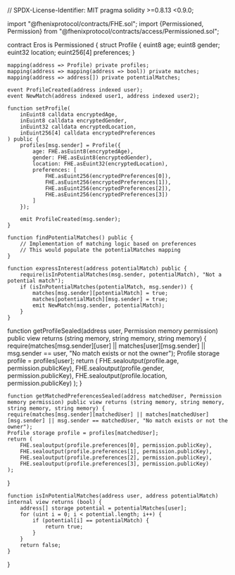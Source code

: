 // SPDX-License-Identifier: MIT
pragma solidity >=0.8.13 <0.9.0;

import "@fhenixprotocol/contracts/FHE.sol";
import {Permissioned, Permission} from "@fhenixprotocol/contracts/access/Permissioned.sol";

contract Eros is Permissioned {
    struct Profile {
        euint8 age;
        euint8 gender;
        euint32 location;
        euint256[4] preferences;
    }

    mapping(address => Profile) private profiles;
    mapping(address => mapping(address => bool)) private matches;
    mapping(address => address[]) private potentialMatches;

    event ProfileCreated(address indexed user);
    event NewMatch(address indexed user1, address indexed user2);

    function setProfile(
        inEuint8 calldata encryptedAge,
        inEuint8 calldata encryptedGender,
        inEuint32 calldata encryptedLocation,
        inEuint256[4] calldata encryptedPreferences 
    ) public {
        profiles[msg.sender] = Profile({
            age: FHE.asEuint8(encryptedAge),
            gender: FHE.asEuint8(encryptedGender),
            location: FHE.asEuint32(encryptedLocation),
            preferences: [
                FHE.asEuint256(encryptedPreferences[0]),
                FHE.asEuint256(encryptedPreferences[1]),
                FHE.asEuint256(encryptedPreferences[2]),
                FHE.asEuint256(encryptedPreferences[3])
            ]
        });

        emit ProfileCreated(msg.sender);
    }

    function findPotentialMatches() public {
        // Implementation of matching logic based on preferences
        // This would populate the potentialMatches mapping
    }

    function expressInterest(address potentialMatch) public {
        require(isInPotentialMatches(msg.sender, potentialMatch), "Not a potential match");
        if (isInPotentialMatches(potentialMatch, msg.sender)) {
            matches[msg.sender][potentialMatch] = true;
            matches[potentialMatch][msg.sender] = true;
            emit NewMatch(msg.sender, potentialMatch);
        }
    }

 function getProfileSealed(address user, Permission memory permission) public view returns (string memory, string memory, string memory) {
    require(matches[msg.sender][user] || matches[user][msg.sender] || msg.sender == user, "No match exists or not the owner");
    Profile storage profile = profiles[user];
    return (
        FHE.sealoutput(profile.age, permission.publicKey),
        FHE.sealoutput(profile.gender, permission.publicKey),
        FHE.sealoutput(profile.location, permission.publicKey)
    );
}


    function getMatchedPreferencesSealed(address matchedUser, Permission memory permission) public view returns (string memory, string memory, string memory, string memory) {
    require(matches[msg.sender][matchedUser] || matches[matchedUser][msg.sender] || msg.sender == matchedUser, "No match exists or not the owner");
    Profile storage profile = profiles[matchedUser];
    return (
        FHE.sealoutput(profile.preferences[0], permission.publicKey),
        FHE.sealoutput(profile.preferences[1], permission.publicKey),
        FHE.sealoutput(profile.preferences[2], permission.publicKey),
        FHE.sealoutput(profile.preferences[3], permission.publicKey)
    );
}

    function isInPotentialMatches(address user, address potentialMatch) internal view returns (bool) {
        address[] storage potential = potentialMatches[user];
        for (uint i = 0; i < potential.length; i++) {
            if (potential[i] == potentialMatch) {
                return true;
            }
        }
        return false;
    }
}
